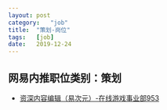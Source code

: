 ```yaml
---
layout:	post
category:	"job"
title:	"策划-岗位"
tags:	[job]
date:	2019-12-24
---
```

## 网易内推职位类别：策划
- [资深内容编辑（易次元）-在线游戏事业部953](http://mobile.bole.netease.com/bole/boleDetail?id=14512&employeeId=346f03c3cda5f04c&key=all)
